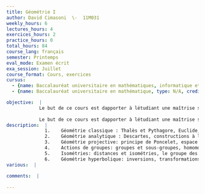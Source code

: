 ```yaml
---
title: Géométrie I
author: David Cimasoni  \-  11M031
weekly_hours: 6
lectures_hours: 4
exercices_hours: 2
practice_hours: 0
total_hours: 84
course_lang: français
semester: Printemps
eval_mode: Examen écrit
exa_session: Juillet
course_format: Cours, exercices
cursus:
  - {name: Baccalauréat universitaire en mathématiques, informatique et sciences numériques, type: N/A, credits: 7}
  - {name: Baccalauréat universitaire en mathématique, type: N/A, credits: 7}

objective:  |
            Le but de ce cours est dapporter à létudiant une maîtrise solide des notions de base de la géométrie. Létudiant développera son intuition de lespace et acquerra les outils et concepts mathématiques permettant dexprimer rigoureusement certaines idées géométriques. Nous commencerons pas aborder ces notions et résultats de manière historique, avant dadopter une approche plus rigoureuse et formelle.
            
            Le but de ce cours est dapporter à létudiant une maîtrise solide des notions de base de la géométrie. Létudiant développera son intuition de lespace et acquerra les outils et concepts mathématiques permettant dexprimer rigoureusement certaines idées géométriques. Nous commencerons pas aborder ces notions et résultats de manière historique, avant dadopter une approche plus rigoureuse et formelle.
description:  |
              1.	Géométrie classique : Thalès et Pythagore, Euclide, trigonométrie.
              2.	Géométrie analytique : Descartes, constructions à la règle et au compas, calcul vectoriel applications linéaires.
              3.	Géométrie projective: principe de Poncelet, espace projectif.
              4.	Actions de groupes: groupes et sous-groupes, homomorphismes, actions de groupes.
              5.	Isométries: distances et isométries, le groupe des isométries de lespace euclidien, classification des isométries, groupes de symétries.
              6.	Géométrie hyperbolique: inversions, transformations de Mobius, disque de Poincaré, isométries hyperboliques.
various:  |
          
comments:  |
           
---
```

